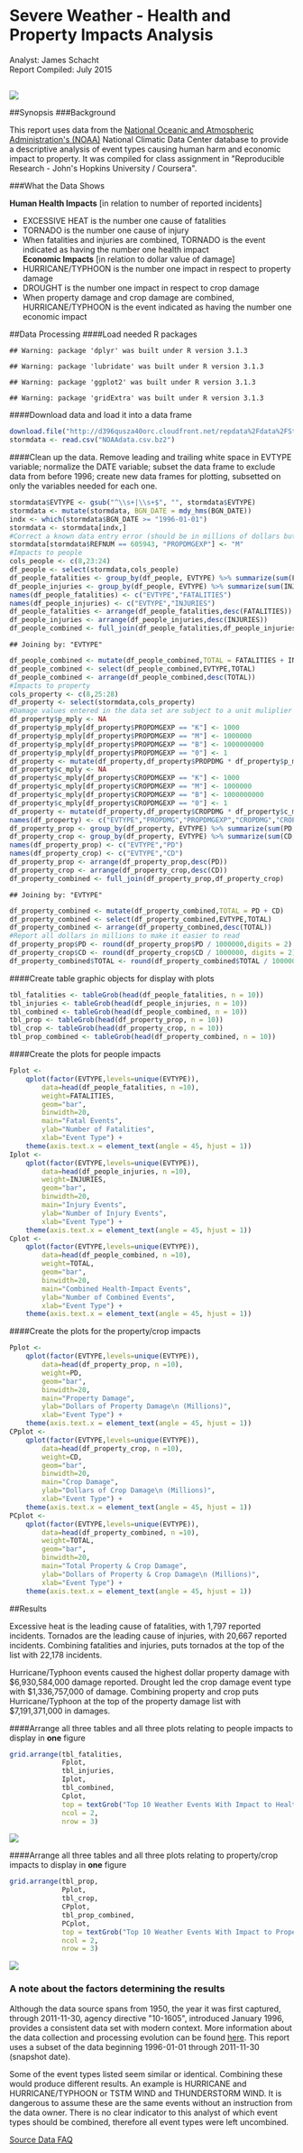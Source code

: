 # Severe Weather - Health and Property Impacts Analysis
Analyst: James Schacht  
Report Compiled: July 2015  
##
<a href="http://www.linkedin.com/in/schachtjames" target="_blank" title="James Schacht"><img src="http://itsprinting.org/images/james.schacht.jpg"></a>

##Synopsis
###Background
<p>
This report uses data from the <a href="https://www.ncdc.noaa.gov/" target="_blank">National Oceanic and Atmospheric Administration's (NOAA)</a> National Climatic Data Center database to provide a descriptive analysis of event types causing human harm and economic impact to property. It was compiled for class assignment in "Reproducible Research - John's Hopkins University / Coursera".
</p>

###What the Data Shows


<strong>Human Health Impacts</strong> [in relation to number of reported incidents]  
- EXCESSIVE HEAT is the number one cause of fatalities  
- TORNADO is the number one cause of injury  
- When fatalities and injuries are combined, TORNADO is the event indicated as having the number one health impact  
<strong>Economic Impacts</strong> [in relation to dollar value of damage]  
- HURRICANE/TYPHOON is the number one impact in respect to property damage  
- DROUGHT is the number one impact in respect to crop damage  
- When property damage and crop damage are combined, HURRICANE/TYPHOON is the event indicated as having the number one economic impact  

##Data Processing
####Load needed R packages

```
## Warning: package 'dplyr' was built under R version 3.1.3
```

```
## Warning: package 'lubridate' was built under R version 3.1.3
```

```
## Warning: package 'ggplot2' was built under R version 3.1.3
```

```
## Warning: package 'gridExtra' was built under R version 3.1.3
```
####Download data and load it into a data frame

```r
download.file("http://d396qusza40orc.cloudfront.net/repdata%2Fdata%2FStormData.csv.bz2", "NOAAdata.csv.bz2", mode="wb")
stormdata <- read.csv("NOAAdata.csv.bz2")
```
####Clean up the data. Remove leading and trailing white space in EVTYPE variable; normalize the DATE variable; subset the data frame to exclude data from before 1996; create new data frames for plotting, subsetted on only the variables needed for each one.

```r
stormdata$EVTYPE <- gsub("^\\s+|\\s+$", "", stormdata$EVTYPE)
stormdata <- mutate(stormdata, BGN_DATE = mdy_hms(BGN_DATE))
indx <- which(stormdata$BGN_DATE >= "1996-01-01")
stormdata <- stormdata[indx,]
#Correct a known data entry error (should be in millions of dollars but multiplier entered as billions)
stormdata[stormdata$REFNUM == 605943, "PROPDMGEXP"] <- "M"
#Impacts to people
cols_people <- c(8,23:24)
df_people <- select(stormdata,cols_people)
df_people_fatalities <- group_by(df_people, EVTYPE) %>% summarize(sum(FATALITIES))
df_people_injuries <- group_by(df_people, EVTYPE) %>% summarize(sum(INJURIES))
names(df_people_fatalities) <- c("EVTYPE","FATALITIES")
names(df_people_injuries) <- c("EVTYPE","INJURIES")
df_people_fatalities <- arrange(df_people_fatalities,desc(FATALITIES))
df_people_injuries <- arrange(df_people_injuries,desc(INJURIES))
df_people_combined <- full_join(df_people_fatalities,df_people_injuries)
```

```
## Joining by: "EVTYPE"
```

```r
df_people_combined <- mutate(df_people_combined,TOTAL = FATALITIES + INJURIES)
df_people_combined <- select(df_people_combined,EVTYPE,TOTAL)
df_people_combined <- arrange(df_people_combined,desc(TOTAL))
#Impacts to property
cols_property <- c(8,25:28)
df_property <- select(stormdata,cols_property)
#Damage values entered in the data set are subject to a unit muliplier stored in the [PROP|CROP]DMGEXP variables as K(thousands), M(millions), B(billions), 0(no multiplier), or Empty String(NA).  The next 11 lines calculate the actual dollar values based upon the damage variable muliplied times the decoded "...EXP" variable.
df_property$p_mply <- NA
df_property$p_mply[df_property$PROPDMGEXP == "K"] <- 1000
df_property$p_mply[df_property$PROPDMGEXP == "M"] <- 1000000
df_property$p_mply[df_property$PROPDMGEXP == "B"] <- 1000000000
df_property$p_mply[df_property$PROPDMGEXP == "0"] <- 1
df_property <- mutate(df_property,df_property$PROPDMG * df_property$p_mply)
df_property$c_mply <- NA
df_property$c_mply[df_property$CROPDMGEXP == "K"] <- 1000
df_property$c_mply[df_property$CROPDMGEXP == "M"] <- 1000000
df_property$c_mply[df_property$CROPDMGEXP == "B"] <- 1000000000
df_property$c_mply[df_property$CROPDMGEXP == "0"] <- 1
df_property <- mutate(df_property,df_property$CROPDMG * df_property$c_mply)
names(df_property) <- c("EVTYPE","PROPDMG","PROPDMGEXP","CROPDMG","CROPDMGEXP","p_mply","PD","c_mply","CD")
df_property_prop <- group_by(df_property, EVTYPE) %>% summarize(sum(PD,na.rm=T))
df_property_crop <- group_by(df_property, EVTYPE) %>% summarize(sum(CD,na.rm=T))
names(df_property_prop) <- c("EVTYPE","PD")
names(df_property_crop) <- c("EVTYPE","CD")
df_property_prop <- arrange(df_property_prop,desc(PD))
df_property_crop <- arrange(df_property_crop,desc(CD))
df_property_combined <- full_join(df_property_prop,df_property_crop)
```

```
## Joining by: "EVTYPE"
```

```r
df_property_combined <- mutate(df_property_combined,TOTAL = PD + CD)
df_property_combined <- select(df_property_combined,EVTYPE,TOTAL)
df_property_combined <- arrange(df_property_combined,desc(TOTAL))
#Report all dollars in millions to make it easier to read
df_property_prop$PD <- round(df_property_prop$PD / 1000000,digits = 2)
df_property_crop$CD <- round(df_property_crop$CD / 1000000, digits = 2)
df_property_combined$TOTAL <- round(df_property_combined$TOTAL / 1000000, digits=2)
```
####Create table graphic objects for display with plots

```r
tbl_fatalities <- tableGrob(head(df_people_fatalities, n = 10))
tbl_injuries <- tableGrob(head(df_people_injuries, n = 10))
tbl_combined <- tableGrob(head(df_people_combined, n = 10))
tbl_prop <- tableGrob(head(df_property_prop, n = 10))
tbl_crop <- tableGrob(head(df_property_crop, n = 10))
tbl_prop_combined <- tableGrob(head(df_property_combined, n = 10))
```
####Create the plots for people impacts

```r
Fplot <- 
    qplot(factor(EVTYPE,levels=unique(EVTYPE)),
        data=head(df_people_fatalities, n =10), 
        weight=FATALITIES, 
        geom="bar", 
        binwidth=20,
        main="Fatal Events",
        ylab="Number of Fatalities",
        xlab="Event Type") +
    theme(axis.text.x = element_text(angle = 45, hjust = 1))
Iplot <- 
    qplot(factor(EVTYPE,levels=unique(EVTYPE)),
        data=head(df_people_injuries, n =10), 
        weight=INJURIES, 
        geom="bar", 
        binwidth=20,
        main="Injury Events",
        ylab="Number of Injury Events",
        xlab="Event Type") +
    theme(axis.text.x = element_text(angle = 45, hjust = 1))
Cplot <- 
    qplot(factor(EVTYPE,levels=unique(EVTYPE)),
        data=head(df_people_combined, n =10), 
        weight=TOTAL, 
        geom="bar", 
        binwidth=20,
        main="Combined Health-Impact Events",
        ylab="Number of Combined Events",
        xlab="Event Type") +
    theme(axis.text.x = element_text(angle = 45, hjust = 1))
```
####Create the plots for the property/crop impacts

```r
Pplot <- 
    qplot(factor(EVTYPE,levels=unique(EVTYPE)),
        data=head(df_property_prop, n =10), 
        weight=PD, 
        geom="bar", 
        binwidth=20,
        main="Property Damage",
        ylab="Dollars of Property Damage\n (Millions)",
        xlab="Event Type") +
    theme(axis.text.x = element_text(angle = 45, hjust = 1))
CPplot <- 
    qplot(factor(EVTYPE,levels=unique(EVTYPE)),
        data=head(df_property_crop, n =10), 
        weight=CD, 
        geom="bar", 
        binwidth=20,
        main="Crop Damage",
        ylab="Dollars of Crop Damage\n (Millions)",
        xlab="Event Type") +
    theme(axis.text.x = element_text(angle = 45, hjust = 1))
PCplot <- 
    qplot(factor(EVTYPE,levels=unique(EVTYPE)),
        data=head(df_property_combined, n =10), 
        weight=TOTAL, 
        geom="bar", 
        binwidth=20,
        main="Total Property & Crop Damage",
        ylab="Dollars of Property & Crop Damage\n (Millions)",
        xlab="Event Type") +
    theme(axis.text.x = element_text(angle = 45, hjust = 1))
```
##Results
<p>  
Excessive heat is the leading cause of fatalities, with 1,797 reported incidents. Tornados are the leading cause of injuries, with 20,667 reported incidents. Combining fatalities and injuries, puts tornados at the top of the list with 22,178 incidents.
</p>  
<p>  
Hurricane/Typhoon events caused the highest dollar property damage with $6,930,584,000 damage reported. Drought led the crop damage event type with $1,336,757,000 of damage.  Combining property and crop puts Hurricane/Typhoon at the top of the property damage list with $7,191,371,000 in damages.
</p>  
####Arrange all three tables and all three plots relating to people impacts to display in <strong>one</strong> figure

```r
grid.arrange(tbl_fatalities,
             Fplot,
             tbl_injuries,
             Iplot,
             tbl_combined,
             Cplot,
             top = textGrob("Top 10 Weather Events With Impact to Health 1996 - 2011",gp=gpar(fontsize=20,font=3)),
             ncol = 2,
             nrow = 3)
```

![](weather-risks-analysis_files/figure-html/unnamed-chunk-7-1.png) 

####Arrange all three tables and all three plots relating to property/crop impacts to display in <strong>one</strong> figure

```r
grid.arrange(tbl_prop,
             Pplot,
             tbl_crop,
             CPplot,
             tbl_prop_combined,
             PCplot,
             top = textGrob("Top 10 Weather Events With Impact to Property & Crop Damage 1996 - 2011",gp=gpar(fontsize=20,font=3)),
             ncol = 2,
             nrow = 3)
```

![](weather-risks-analysis_files/figure-html/unnamed-chunk-8-1.png) 

### A note about the factors determining the results
<p>
Although the data source spans from 1950, the year it was first captured, through 2011-11-30, agency directive "10-1605", introduced January 1996, provides a consistent data set with modern context. More information about the data collection and processing evolution can be found <a href="https://www.ncdc.noaa.gov/stormevents/details.jsp" target="_blank">here</a>.  This report uses a subset of the data beginning 1996-01-01 through 2011-11-30 (snapshot date). 
</p>
<p>
Some of the event types listed seem similar or identical.  Combining these would produce different results.  An example is HURRICANE and HURRICANE/TYPHOON or TSTM WIND and THUNDERSTORM WIND. It is dangerous to assume these are the same events without an instruction from the data owner. There is no clear indicator to this analyst of which event types should be combined, therefore all event types were left uncombined. 
</p>
<p>
<a href="https://d396qusza40orc.cloudfront.net/repdata%2Fpeer2_doc%2FNCDC%20Storm%20Events-FAQ%20Page.pdf" target="_blank">Source Data FAQ</a>
</p>

